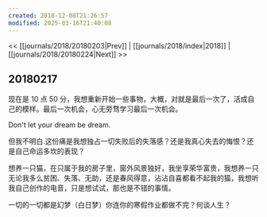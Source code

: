 ```yaml
---
created: 2018-12-08T21:26:57
modified: 2025-03-16T21:40:08
---
```


<< [[journals/2018/20180203|Prev]] | [[journals/2018/index|2018]] | [[journals/2018/20180224|Next]] >>

## 20180217

现在是 10 点 50 分，我想重新开始一些事物，大概，对就是最后一次了，活成自己的模样。最后一次机会，心无旁骛学习最后一次机会。

Don't let your dream be dream.

但我不明白.这份痛是我想独占一切失败后的失落感？还是我真心失去的悔恨？还是自己命运多坎的表现？

想养一只猫，在只属于我的房子里，窗外风景独好，我坐享荣华富贵，我想养一只无论我多么贫困、失落、无助，还是春风得意，沾沾自喜都看不起我的猫，我想听我自己创作的电音，只是想试试，那也是不错的事情。

一切的一切都是幻梦（白日梦）你连你的寒假作业都做不完？何谈人生？
